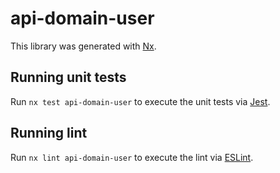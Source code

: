 # api-domain-user

This library was generated with [Nx](https://nx.dev).

## Running unit tests

Run `nx test api-domain-user` to execute the unit tests via [Jest](https://jestjs.io).

## Running lint

Run `nx lint api-domain-user` to execute the lint via [ESLint](https://eslint.org/).
